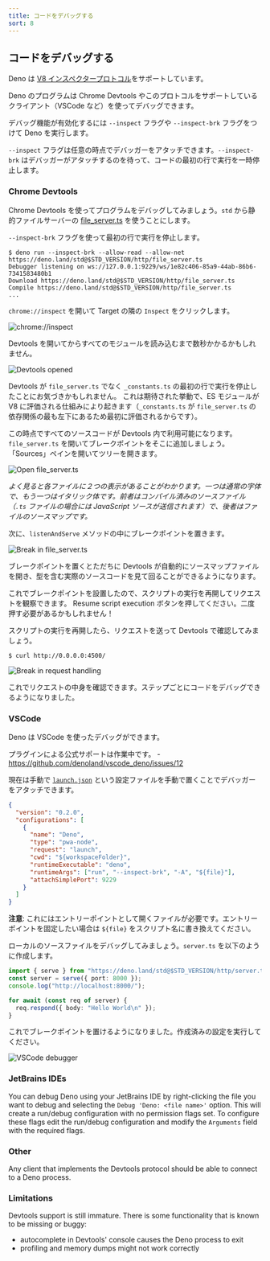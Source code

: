 ```yaml
---
title: コードをデバッグする
sort: 8
---
```

<!-- L1..1
## Debugging your code
-->

## コードをデバッグする

<!-- L3..3
Deno supports the [V8 Inspector Protocol](https://v8.dev/docs/inspector).
-->

Deno は [V8 インスペクタープロトコル](https://v8.dev/docs/inspector)をサポートしています。

<!-- L5..6
It's possible to debug Deno programs using Chrome Devtools or other clients that
support the protocol (eg. VSCode).
-->

Deno のプログラムは Chrome Devtools やこのプロトコルをサポートしているクライアント（VSCode など）を使ってデバッグできます。

<!-- L8..9
To activate debugging capabilities run Deno with the `--inspect` or
`--inspect-brk` flags.
-->

デバッグ機能が有効化するには `--inspect` フラグや `--inspect-brk` フラグをつけて Deno を実行します。

<!-- L11..13
The `--inspect` flag allows attaching the debugger at any point in time, while
`--inspect-brk` will wait for the debugger to attach and will pause execution on
the first line of code.
-->

`--inspect` フラグは任意の時点でデバッガーをアタッチできます。`--inspect-brk` はデバッガーがアタッチするのを待って、コードの最初の行で実行を一時停止します。

<!-- L15..15
### Chrome Devtools
-->

### Chrome Devtools

<!-- L17..19
Let's try debugging a program using Chrome Devtools. For this, we'll use
[file_server.ts](https://deno.land/std@$STD_VERSION/http/file_server.ts) from
`std`, a static file server.
-->

Chrome Devtools を使ってプログラムをデバッグしてみましょう。`std` から静的ファイルサーバーの [file_server.ts](https://deno.land/std@$STD_VERSION/http/file_server.ts) を使うことにします。

<!-- L21..21
Use the `--inspect-brk` flag to break execution on the first line:
-->

`--inspect-brk` フラグを使って最初の行で実行を停止します。

<!-- L23..29
```shell
$ deno run --inspect-brk --allow-read --allow-net https://deno.land/std@$STD_VERSION/http/file_server.ts
Debugger listening on ws://127.0.0.1:9229/ws/1e82c406-85a9-44ab-86b6-7341583480b1
Download https://deno.land/std@$STD_VERSION/http/file_server.ts
Compile https://deno.land/std@$STD_VERSION/http/file_server.ts
...
```
-->

```shell
$ deno run --inspect-brk --allow-read --allow-net https://deno.land/std@$STD_VERSION/http/file_server.ts
Debugger listening on ws://127.0.0.1:9229/ws/1e82c406-85a9-44ab-86b6-7341583480b1
Download https://deno.land/std@$STD_VERSION/http/file_server.ts
Compile https://deno.land/std@$STD_VERSION/http/file_server.ts
...
```

<!-- L31..31
Open `chrome://inspect` and click `Inspect` next to target:
-->

`chrome://inspect` を開いて Target の隣の `Inspect` をクリックします。

<!-- L33..33
![chrome://inspect](../images/debugger1.jpg)
-->

![chrome://inspect](../images/debugger1.jpg)

<!-- L35..35
It might take a few seconds after opening the Devtools to load all modules.
-->

Devtools を開いてからすべてのモジュールを読み込むまで数秒かかるかもしれません。

<!-- L37..37
![Devtools opened](../images/debugger2.jpg)
-->

![Devtools opened](../images/debugger2.jpg)

<!-- L39..42
You might notice that Devtools paused execution on the first line of
`_constants.ts` instead of `file_server.ts`. This is expected behavior and is
caused by the way ES modules are evaluated by V8 (`_constants.ts` is left-most,
bottom-most dependency of `file_server.ts` so it is evaluated first).
-->

Devtools が `file_server.ts` でなく `_constants.ts` の最初の行で実行を停止したことにお気づきかもしれません。
これは期待された挙動で、ES モジュールが V8 に評価される仕組みにより起きます（`_constants.ts` が `file_server.ts` の依存関係の最も左下にあるため最初に評価されるからです）。

<!-- L44..46
At this point all source code is available in the Devtools, so let's open up
`file_server.ts` and add a breakpoint there; go to "Sources" pane and expand the
tree:
-->

この時点ですべてのソースコードが Devtools 内で利用可能になります。`file_server.ts` を開いてブレークポイントをそこに追加しましょう。「Sources」ペインを開いてツリーを開きます。

<!-- L48..48
![Open file_server.ts](../images/debugger3.jpg)
-->

![Open file_server.ts](../images/debugger3.jpg)

<!-- L50..53
_Looking closely you'll find duplicate entries for each file; one written
regularly and one in italics. The former is compiled source file (so in the case
of `.ts` files it will be emitted JavaScript source), while the latter is a
source map for the file._
-->

_よく見ると各ファイルに２つの表示があることがわかります。一つは通常の字体で、もう一つはイタリック体です。前者はコンパイル済みのソースファイル（`.ts` ファイルの場合には JavaScript ソースが送信されます）で、後者はファイルのソースマップです。_

<!-- L55..55
Next, add a breakpoint in the `listenAndServe` method:
-->

次に、`listenAndServe` メソッドの中にブレークポイントを置きます。

<!-- L57..57
![Break in file_server.ts](../images/debugger4.jpg)
-->

![Break in file_server.ts](../images/debugger4.jpg)

<!-- L59..61
As soon as we've added the breakpoint Devtools automatically opened up the
source map file, which allows us step through the actual source code that
includes types.
-->

ブレークポイントを置くとただちに Devtools が自動的にソースマップファイルを開き、型を含む実際のソースコードを見て回ることができるようになります。

<!-- L63..65
Now that we have our breakpoints set, we can resume the execution of our script
so that we might inspect an incoming request. Hit the Resume script execution
button to do so. You might even need to hit it twice!
-->

これでブレークポイントを設置したので、スクリプトの実行を再開してリクエストを観察できます。
Resume script execution ボタンを押してください。二度押す必要があるかもしれません！

<!-- L67..68
Once our script is running again, let's send a request and inspect it in
Devtools:
-->

スクリプトの実行を再開したら、リクエストを送って Devtools で確認してみましょう。

<!-- L70..72
```
$ curl http://0.0.0.0:4500/
```
-->

```
$ curl http://0.0.0.0:4500/
```

<!-- L74..74
![Break in request handling](../images/debugger5.jpg)
-->

![Break in request handling](../images/debugger5.jpg)

<!-- L76..77
At this point we can introspect the contents of the request and go step-by-step
to debug the code.
-->

これでリクエストの中身を確認できます。ステップごとにコードをデバッグできるようになりました。

<!-- L79..79
### VSCode
-->

### VSCode

<!-- L81..81
Deno can be debugged using VSCode.
-->

Deno は VSCode を使ったデバッグができます。

<!-- L83..84
Official support via the plugin is being worked on -
https://github.com/denoland/vscode_deno/issues/12
-->

プラグインによる公式サポートは作業中です。 - https://github.com/denoland/vscode_deno/issues/12

<!-- L86..88
We can still attach the debugger by manually providing a
[`launch.json`](https://code.visualstudio.com/docs/editor/debugging#_launch-configurations)
config:
-->

現在は手動で [`launch.json`](https://code.visualstudio.com/docs/editor/debugging#_launch-configurations) という設定ファイルを手動で置くことでデバッガーをアタッチできます。

<!-- L90..105
```json
{
  "version": "0.2.0",
  "configurations": [
    {
      "name": "Deno",
      "type": "pwa-node",
      "request": "launch",
      "cwd": "${workspaceFolder}",
      "runtimeExecutable": "deno",
      "runtimeArgs": ["run", "--inspect-brk", "-A", "${file}"],
      "attachSimplePort": 9229
    }
  ]
}
```
-->

```json
{
  "version": "0.2.0",
  "configurations": [
    {
      "name": "Deno",
      "type": "pwa-node",
      "request": "launch",
      "cwd": "${workspaceFolder}",
      "runtimeExecutable": "deno",
      "runtimeArgs": ["run", "--inspect-brk", "-A", "${file}"],
      "attachSimplePort": 9229
    }
  ]
}
```

<!-- L107..108
**NOTE**: This uses the file you have open as the entry point; replace `${file}`
with a script name if you want a fixed entry point.
-->

**注意**: これにはエントリーポイントとして開くファイルが必要です。エントリーポイントを固定したい場合は `${file}` をスクリプト名に書き換えてください。

<!-- L110..110
Let's try out debugging a local source file. Create `server.ts`:
-->

ローカルのソースファイルをデバッグしてみましょう。`server.ts` を以下のように作成します。

<!-- L112..120
```ts
import { serve } from "https://deno.land/std@$STD_VERSION/http/server.ts";
const server = serve({ port: 8000 });
console.log("http://localhost:8000/");

for await (const req of server) {
  req.respond({ body: "Hello World\n" });
}
```
-->

```ts
import { serve } from "https://deno.land/std@$STD_VERSION/http/server.ts";
const server = serve({ port: 8000 });
console.log("http://localhost:8000/");

for await (const req of server) {
  req.respond({ body: "Hello World\n" });
}
```

<!-- L122..122
Then we can set a breakpoint, and run the created configuration:
-->

これでブレークポイントを置けるようになりました。作成済みの設定を実行してください。

<!-- L124..124
![VSCode debugger](../images/debugger7.jpg)
-->

![VSCode debugger](../images/debugger7.jpg)

<!-- L126..126
### JetBrains IDEs
-->

### JetBrains IDEs

<!-- L128..132
You can debug Deno using your JetBrains IDE by right-clicking the file you want
to debug and selecting the `Debug 'Deno: <file name>'` option. This will create
a run/debug configuration with no permission flags set. To configure these flags
edit the run/debug configuration and modify the `Arguments` field with the
required flags.
-->

You can debug Deno using your JetBrains IDE by right-clicking the file you want
to debug and selecting the `Debug 'Deno: <file name>'` option. This will create
a run/debug configuration with no permission flags set. To configure these flags
edit the run/debug configuration and modify the `Arguments` field with the
required flags.

<!-- L134..134
### Other
-->

### Other

<!-- L136..137
Any client that implements the Devtools protocol should be able to connect to a
Deno process.
-->

Any client that implements the Devtools protocol should be able to connect to a
Deno process.

<!-- L139..139
### Limitations
-->

### Limitations

<!-- L141..142
Devtools support is still immature. There is some functionality that is known to
be missing or buggy:
-->

Devtools support is still immature. There is some functionality that is known to
be missing or buggy:

<!-- L144..145
- autocomplete in Devtools' console causes the Deno process to exit
- profiling and memory dumps might not work correctly
-->

- autocomplete in Devtools' console causes the Deno process to exit
- profiling and memory dumps might not work correctly
